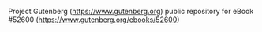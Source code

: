 Project Gutenberg (https://www.gutenberg.org) public repository for
eBook #52600 (https://www.gutenberg.org/ebooks/52600)
